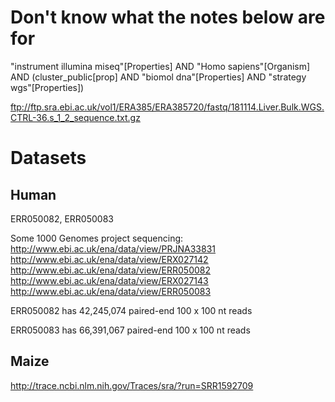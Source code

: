 Don't know what the notes below are for
=======================================

"instrument illumina miseq"[Properties] AND "Homo sapiens"[Organism] AND (cluster_public[prop] AND "biomol dna"[Properties] AND "strategy wgs"[Properties])


ftp://ftp.sra.ebi.ac.uk/vol1/ERA385/ERA385720/fastq/181114.Liver.Bulk.WGS.CTRL-36.s_1_2_sequence.txt.gz

Datasets
========

Human
-----

ERR050082, ERR050083

Some 1000 Genomes project sequencing:
http://www.ebi.ac.uk/ena/data/view/PRJNA33831
http://www.ebi.ac.uk/ena/data/view/ERX027142
http://www.ebi.ac.uk/ena/data/view/ERR050082
http://www.ebi.ac.uk/ena/data/view/ERX027143
http://www.ebi.ac.uk/ena/data/view/ERR050083

ERR050082 has 42,245,074 paired-end 100 x 100 nt reads

ERR050083 has 66,391,067 paired-end 100 x 100 nt reads

Maize
-----

http://trace.ncbi.nlm.nih.gov/Traces/sra/?run=SRR1592709

